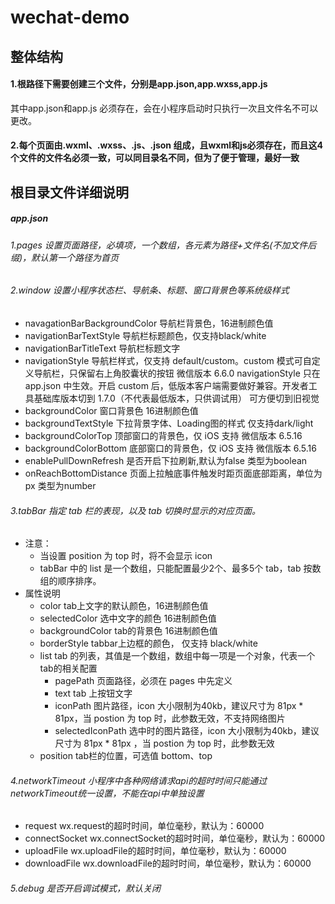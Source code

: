 # wechat-demo

## 整体结构

#### 1.根路径下需要创建三个文件，分别是app.json,app.wxss,app.js
其中app.json和app.js 必须存在，会在小程序启动时只执行一次且文件名不可以更改。
#### 2.每个页面由.wxml、.wxss、.js、.json 组成，且wxml和js必须存在，而且这4个文件的文件名必须一致，可以同目录名不同，但为了便于管理，最好一致

## 根目录文件详细说明
##### app.json
###### 1.pages 设置页面路径，必填项，一个数组，各元素为路径+文件名(不加文件后缀)，默认第一个路径为首页
###### 2.window 设置小程序状态栏、导航条、标题、窗口背景色等系统级样式
* navagationBarBackgroundColor 导航栏背景色，16进制颜色值
* navigationBarTextStyle 导航栏标题颜色，仅支持black/white
* navigationBarTitleText 导航栏标题文字
* navigationStyle 导航栏样式，仅支持 default/custom。custom 模式可自定义导航栏，只保留右上角胶囊状的按钮 微信版本 6.6.0
                  navigationStyle 只在 app.json 中生效。开启 custom 后，低版本客户端需要做好兼容。开发者工具基础库版本切到 1.7.0（不代表最低版本，只供调试用） 可方便切到旧视觉
* backgroundColor 窗口背景色 16进制颜色值
* backgroundTextStyle 下拉背景字体、Loading图的样式 仅支持dark/light
* backgroundColorTop 顶部窗口的背景色，仅 iOS 支持	   微信版本 6.5.16
* backgroundColorBottom 底部窗口的背景色，仅 iOS 支持	微信版本 6.5.16
* enablePullDownRefresh 是否开启下拉刷新,默认为false 类型为boolean
* onReachBottomDistance 页面上拉触底事件触发时距页面底部距离，单位为px 类型为number
###### 3.tabBar 指定 tab 栏的表现，以及 tab 切换时显示的对应页面。
* 注意：
  * 当设置 position 为 top 时，将不会显示 icon
  * tabBar 中的 list 是一个数组，只能配置最少2个、最多5个 tab，tab 按数组的顺序排序。
* 属性说明
  * color tab上文字的默认颜色，16进制颜色值
  * selectedColor 选中文字的颜色 16进制颜色值
  * backgroundColor tab的背景色 16进制颜色值
  * borderStyle tabbar上边框的颜色， 仅支持 black/white
  * list tab 的列表，其值是一个数组，数组中每一项是一个对象，代表一个tab的相关配置
    * pagePath 页面路径，必须在 pages 中先定义
    * text tab 上按钮文字
    * iconPath 图片路径，icon 大小限制为40kb，建议尺寸为 81px * 81px，当 postion 为 top 时，此参数无效，不支持网络图片
    * selectedIconPath 选中时的图片路径，icon 大小限制为40kb，建议尺寸为 81px * 81px ，当 postion 为 top 时，此参数无效
  * position tab栏的位置，可选值 bottom、top
###### 4.networkTimeout 小程序中各种网络请求api的超时时间只能通过networkTimeout统一设置，不能在api中单独设置
* request   wx.request的超时时间，单位毫秒，默认为：60000
* connectSocket wx.connectSocket的超时时间，单位毫秒，默认为：60000
* uploadFile  wx.uploadFile的超时时间，单位毫秒，默认为：60000
* downloadFile  wx.downloadFile的超时时间，单位毫秒，默认为：60000
###### 5.debug 是否开启调试模式，默认关闭
